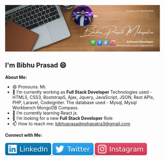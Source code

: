 <a href="#">
  <img src="buttons/linked.png" alt="Profile Image" />
</a>


<h2 class="text-center"> I'm Bibhu Prasad 😄 </h2>

**About Me:**
- 😄 Pronouns: Mr.
- 🔭 I’m currently working as **Full Stack Developer**
  Technologies used - HTML5, CSS3, Bootstrap5, Ajax, Jquery, JavaScript, JSON, Rest APIs, PHP, Laravel, Codeigniter.
  The database used - Mysql, Mysql Workbench MongoDB Compass.
- 🌱 I’m currently learning
  React js.
- 🤔 I’m looking for a new **Full Stack Developer** Role
- 📫 How to reach me: bibhuprasadmohapatra3@gmail.com

<b>**Connect with Me:**</b>
<br/>
<br/>
<a href="https://in.linkedin.com/in/bibhu-prasad-mohapatra-638b88223">
  <img src="buttons/linkedin.svg" alt="Linkedin Image" />
</a>
<a href="https://x.com/BibhuPrasad6458/status/1504504250507808783">
  <img src="buttons/twitter.svg" alt="Twitter Image" />
</a>
<a href="https://in.linkedin.com/in/bibhu-prasad-mohapatra-638b88223">
  <img src="buttons/insta.svg" alt="Twitter Image" />
</a>
